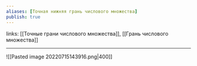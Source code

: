 ```yaml
---
aliases: [Точная нижняя грань числового множества]
publish: true
---
```

links: [[Точные грани числового множества]], [[Грань числового множества]]

---


![[Pasted image 20220715143916.png|400]]
